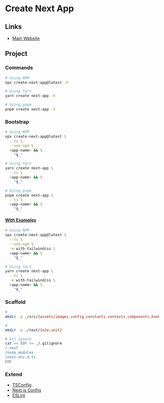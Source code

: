 # Create Next App

## Links

- [Main Website](https://nextjs.org/docs/api-reference/create-next-app)

## Project

### Commands

```sh
# Using NPM
npx create-next-app@latest -h

# Using Yarn
yarn create next-app -h

# Using pnpm
pnpm create next-app -h
```

### Bootstrap

```sh
# Using NPM
npx create-next-app@latest \
  --ts \
  --use-npm \
  <app-name> && \
    "$_"

# Using Yarn
yarn create next-app \
  --ts \
  <app-name> && \
    "$_"

# Using pnpm
pnpm create next-app \
  --ts \
  <app-name> && \
    "$_"
```

#### [With Examples](https://github.com/vercel/next.js/tree/canary/examples)

```sh
# Using NPM
npx create-next-app@latest \
  --ts \
  --use-npm \
  -e with-tailwindcss \
  <app-name> && \
    "$_"

# Using Yarn
yarn create next-app \
  --ts \
  -e with-tailwindcss \
  <app-name> && \
    "$_"
```

### Scaffold

```sh
#
mkdir -p ./src/{assets/images,config,constants,contexts,components,hooks,layouts,lib,types,utils}

#
mkdir -p ./test/{e2e,unit}

# Git Ignore
cat << EOF >> ./.gitignore
/.next
/node_modules
/next-env.d.ts
EOF
```

### Extend

- [TSConfig](/next.js/extend/tsconfig.md)
- [Next.js Config](/next.js/extend/config.md)
- [ESLint](/next.js/extend/eslint.md)

<!-- ### Components

```sh
touch ./src/components/Page/{index,Header,Footer}.tsx
touch ./src/components/Button/index.tsx
``` -->

<!-- ### Special Pages

```sh
touch ./src/pages/404.tsx
``` -->

<!-- ###

```sh
touch ./src/pages/__middleware.ts
touch ./src/pages/_document.tsx
``` -->

<!--
# ESLint Ignore
echo '/.next' >> ./.eslintignore
-->
